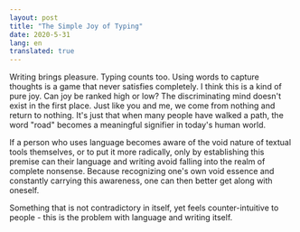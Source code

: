 ```yaml
---
layout: post
title: "The Simple Joy of Typing"
date: 2020-5-31
lang: en
translated: true
---
```


Writing brings pleasure. Typing counts too. Using words to capture thoughts is a game that never satisfies completely. I think this is a kind of pure joy. Can joy be ranked high or low? The discriminating mind doesn't exist in the first place. Just like you and me, we come from nothing and return to nothing. It's just that when many people have walked a path, the word "road" becomes a meaningful signifier in today's human world.

If a person who uses language becomes aware of the void nature of textual tools themselves, or to put it more radically, only by establishing this premise can their language and writing avoid falling into the realm of complete nonsense. Because recognizing one's own void essence and constantly carrying this awareness, one can then better get along with oneself.

Something that is not contradictory in itself, yet feels counter-intuitive to people - this is the problem with language and writing itself.